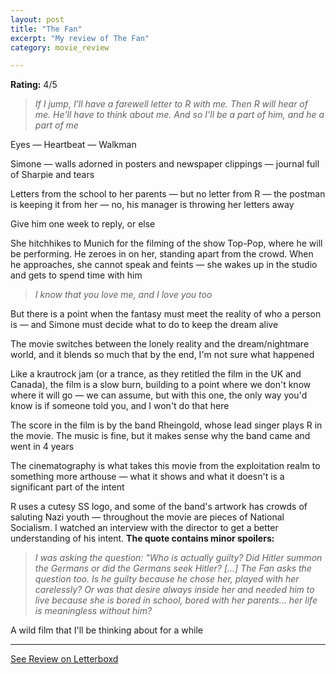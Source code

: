 ```yaml
---
layout: post
title: "The Fan"
excerpt: "My review of The Fan"
category: movie_review

---
```


**Rating:** 4/5

<blockquote><i>If I jump, I'll have a farewell letter to R with me. Then R will hear of me. He'll have to think about me. And so I'll be a part of him, and he a part of me</i></blockquote>Eyes — Heartbeat — Walkman

Simone — walls adorned in posters and newspaper clippings — journal full of Sharpie and tears

Letters from the school to her parents — but no letter from R — the postman is keeping it from her — no, his manager is throwing her letters away

Give him one week to reply, or else 

She hitchhikes to Munich for the filming of the show Top-Pop, where he will be performing. He zeroes in on her, standing apart from the crowd. When he approaches, she cannot speak and feints — she wakes up in the studio and gets to spend time with him
<blockquote>
<i>I know that you love me, and I love you too</i></blockquote>But there is a point when the fantasy must meet the reality of who a person is — and Simone must decide what to do to keep the dream alive

The movie switches between the lonely reality and the dream/nightmare world, and it blends so much that by the end, I'm not sure what happened

Like a krautrock jam (or a trance, as they retitled the film in the UK and Canada), the film is a slow burn, building to a point where we don't know where it will go — we can assume, but with this one, the only way you'd know is if someone told you, and I won't do that here

The score in the film is by the band Rheingold, whose lead singer plays R in the movie. The music is fine, but it makes sense why the band came and went in 4 years

The cinematography is what takes this movie from the exploitation realm to something more arthouse — what it shows and what it doesn't is a significant part of the intent

R uses a cutesy SS logo, and some of the band's artwork has crowds of saluting Nazi youth — throughout the movie are pieces of National Socialism. I watched an interview with the director to get a better understanding of his intent. <b>The quote contains minor spoilers:</b>

<blockquote><i>I was asking the question: "Who is actually guilty? Did Hitler summon the Germans or did the Germans seek Hitler?
</i><i>[...]
</i><i>The Fan asks the question too. Is he guilty because he chose her, played with her carelessly? Or was that desire always inside her and needed him to live because she is bored in school, bored with her parents... her life is meaningless without him?</i></blockquote>A wild film that I'll be thinking about for a while

<hr>

[See Review on Letterboxd](https://boxd.it/4VF6fX)
